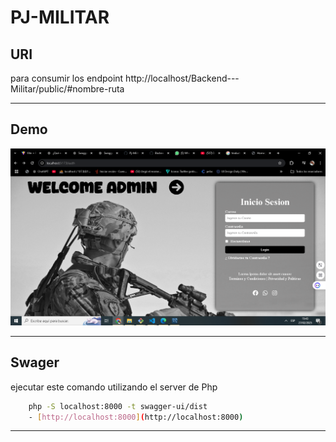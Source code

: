 # PJ-MILITAR

## URI

para consumir los endpoint
http://localhost/Backend---Militar/public/#nombre-ruta

---

## Demo

![alt text](image-1.png)

---

## Swager

ejecutar este comando utilizando el server de Php

```bash
    php -S localhost:8000 -t swagger-ui/dist
    - [http://localhost:8000](http://localhost:8000)
```

---

